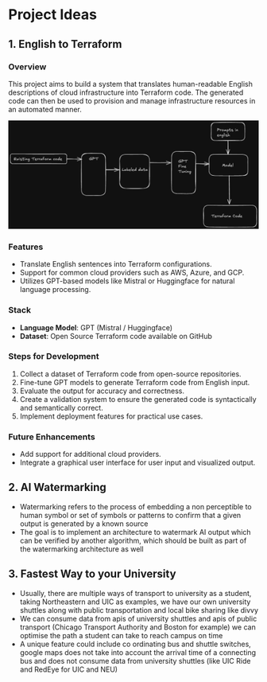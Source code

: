 # Project Ideas

## 1. English to Terraform

### Overview
This project aims to build a system that translates human-readable English descriptions of cloud infrastructure into Terraform code. The generated code can then be used to provision and manage infrastructure resources in an automated manner.

![idea1](project-ideas-en-to-tf.png)

### Features
- Translate English sentences into Terraform configurations.
- Support for common cloud providers such as AWS, Azure, and GCP.
- Utilizes GPT-based models like Mistral or Huggingface for natural language processing.

### Stack
- **Language Model**: GPT (Mistral / Huggingface)
- **Dataset**: Open Source Terraform code available on GitHub

### Steps for Development
1. Collect a dataset of Terraform code from open-source repositories.
2. Fine-tune GPT models to generate Terraform code from English input.
3. Evaluate the output for accuracy and correctness.
4. Create a validation system to ensure the generated code is syntactically and semantically correct.
5. Implement deployment features for practical use cases.

### Future Enhancements
- Add support for additional cloud providers.
- Integrate a graphical user interface for user input and visualized output.


## 2. AI Watermarking


- Watermarking refers to the process of embedding a non perceptible to human symbol or set of symbols or patterns to confirm that a given output is generated by a known source
- The goal is to implement an architecture to watermark AI output which can be verified by another algorithm, which should be built as part of the watermarking architecture as well


## 3. Fastest Way to your University

- Usually, there are multiple ways of transport to university as a student, taking Northeastern and UIC as examples, we have our own university shuttles along with public transportation and local bike sharing like divvy
- We can consume data from apis of university shuttles and apis of public transport (Chicago Transport Authority and Boston for example) we can optimise the path a student can take to reach campus on time
- A unique feature could include co ordinating bus and shuttle switches, google maps does not take into account the arrival time of a connecting bus and does not consume data from university shuttles (like UIC Ride and RedEye for UIC and NEU)
